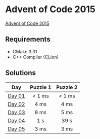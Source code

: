 # Advent of Code 2015

[Advent of Code 2015][advent-of-code]

## Requirements
* CMake 3.31
* C++ Compiler (CLion)

## Solutions

|       Day       | Puzzle 1 | Puzzle 2 |
|:---------------:|:--------:|:--------:|
| [Day 01][day01] |  < 1 ms  |  < 1 ms  |
| [Day 02][day02] |   4 ms   |   4 ms   |
| [Day 03][day03] |   8 ms   |   5 ms   |
| [Day 04][day04] |   1 s    |   39 s   |
| [Day 05][day05] |   3 ms   |   3 ms   |

[comment]: # "List of URLs down below, sorted alphabetically DESC by tag"
[advent-of-code]: https://adventofcode.com/2015/
[day01]: https://adventofcode.com/2015/day/1
[day02]: https://adventofcode.com/2015/day/2
[day03]: https://adventofcode.com/2015/day/3
[day04]: https://adventofcode.com/2015/day/4
[day05]: https://adventofcode.com/2015/day/5